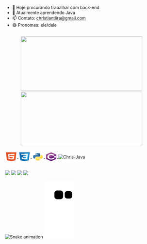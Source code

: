 - 🔭 Hoje procurando trabalhar com back-end
- 🌱 Atualmente aprendendo Java
- 📫 Contato: christiantlira@gmail.com
- 😄 Pronomes: ele/dele

##
<div align="center">
  <a href="https://github.com/christiantlira">
  <img height="180" width="400" src="https://github-readme-stats.vercel.app/api?username=christiantlira&show_icons=true&theme=dark&include_all_commits=true&count_private=true"/>
  <img height="180" width="400"src="https://github-readme-stats.vercel.app/api/top-langs/?username=christiantlira&layout=compact&langs_count=7&theme=dark"/>
</div>
<div style="display: inline_block"><br>
  <img align="center" alt="Chris-HTML" height="30" width="40" src="https://raw.githubusercontent.com/devicons/devicon/master/icons/html5/html5-original.svg">
  <img align="center" alt="Chris-CSS" height="30" width="40" src="https://raw.githubusercontent.com/devicons/devicon/master/icons/css3/css3-original.svg">
  <img align="center" alt="Chris-Python" height="30" width="40" src="https://raw.githubusercontent.com/devicons/devicon/master/icons/python/python-original.svg">
  <img align="center" alt="Chris-Csharp" height="30" width="40" src="https://raw.githubusercontent.com/devicons/devicon/master/icons/csharp/csharp-original.svg">
  <img align="center" alt="Chris-Java" height="30" width="40" src="https://cdn.jsdelivr.net/gh/devicons/devicon/icons/java/java-original.svg">
</div>
  
  ##
  
  <div>
  <a href="https://instagram.com/christiantlira" target="_blank"><img src="https://img.shields.io/badge/-Instagram-%23E4405F?style=for-the-badge&logo=instagram&logoColor=white" target="_blank"></a>
 	<a href="https://www.twitch.tv/xistream" target="_blank"><img src="https://img.shields.io/badge/Twitch-9146FF?style=for-the-badge&logo=twitch&logoColor=white" target="_blank"></a>
  <a href = "mailto:christiantlira@gmail.com"><img src="https://img.shields.io/badge/-Gmail-%23333?style=for-the-badge&logo=gmail&logoColor=white" target="_blank"></a>
  <a href="https://www.linkedin.com/in/christiantlira" target="_blank"><img src="https://img.shields.io/badge/-LinkedIn-%230077B5?style=for-the-badge&logo=linkedin&logoColor=white" target="_blank"></a>  
    
  ![Snake animation](https://github.com/christiantlira/christiantlira/blob/output/github-contribution-grid-snake.svg)
  ![Snake animation](https://github.com/rafaballerini/rafaballerini/blob/output/github-contribution-grid-snake.svg)
</div>

  
  
  
